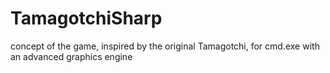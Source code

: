 # TamagotchiSharp
concept of the game, inspired by the original Tamagotchi, for cmd.exe with an advanced graphics engine
